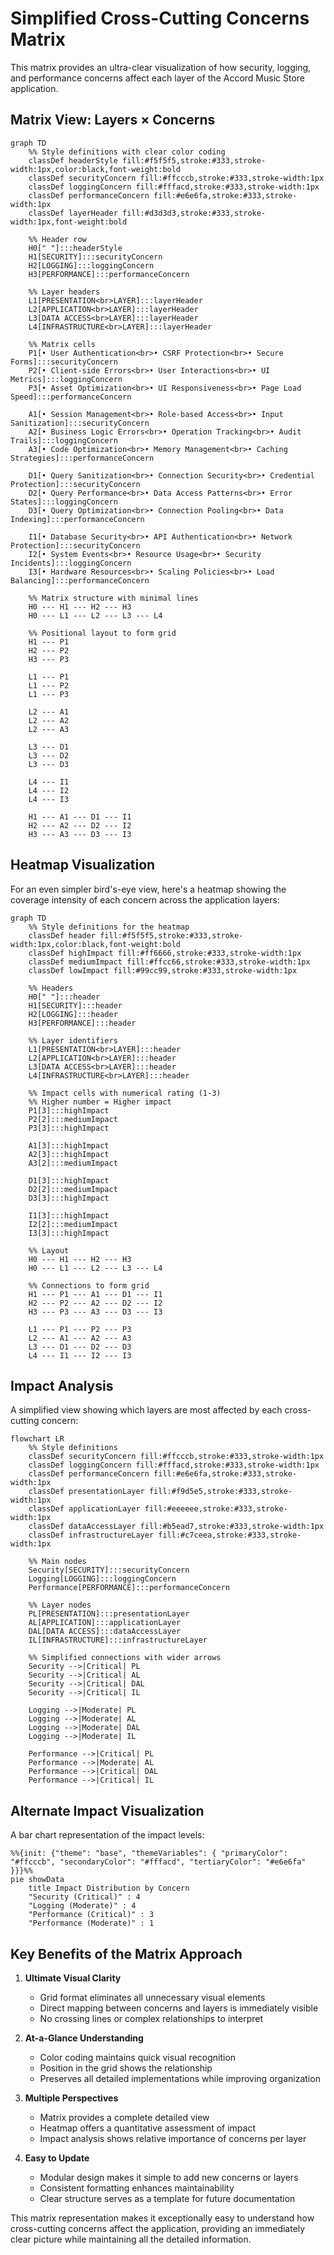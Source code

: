 # Simplified Cross-Cutting Concerns Matrix

This matrix provides an ultra-clear visualization of how security, logging, and performance concerns affect each layer of the Accord Music Store application.

## Matrix View: Layers × Concerns

```mermaid
graph TD
    %% Style definitions with clear color coding
    classDef headerStyle fill:#f5f5f5,stroke:#333,stroke-width:1px,color:black,font-weight:bold
    classDef securityConcern fill:#ffcccb,stroke:#333,stroke-width:1px
    classDef loggingConcern fill:#fffacd,stroke:#333,stroke-width:1px
    classDef performanceConcern fill:#e6e6fa,stroke:#333,stroke-width:1px
    classDef layerHeader fill:#d3d3d3,stroke:#333,stroke-width:1px,font-weight:bold
    
    %% Header row
    H0[" "]:::headerStyle
    H1[SECURITY]:::securityConcern
    H2[LOGGING]:::loggingConcern
    H3[PERFORMANCE]:::performanceConcern
    
    %% Layer headers
    L1[PRESENTATION<br>LAYER]:::layerHeader
    L2[APPLICATION<br>LAYER]:::layerHeader
    L3[DATA ACCESS<br>LAYER]:::layerHeader
    L4[INFRASTRUCTURE<br>LAYER]:::layerHeader
    
    %% Matrix cells
    P1[• User Authentication<br>• CSRF Protection<br>• Secure Forms]:::securityConcern
    P2[• Client-side Errors<br>• User Interactions<br>• UI Metrics]:::loggingConcern
    P3[• Asset Optimization<br>• UI Responsiveness<br>• Page Load Speed]:::performanceConcern
    
    A1[• Session Management<br>• Role-based Access<br>• Input Sanitization]:::securityConcern
    A2[• Business Logic Errors<br>• Operation Tracking<br>• Audit Trails]:::loggingConcern
    A3[• Code Optimization<br>• Memory Management<br>• Caching Strategies]:::performanceConcern
    
    D1[• Query Sanitization<br>• Connection Security<br>• Credential Protection]:::securityConcern
    D2[• Query Performance<br>• Data Access Patterns<br>• Error States]:::loggingConcern
    D3[• Query Optimization<br>• Connection Pooling<br>• Data Indexing]:::performanceConcern
    
    I1[• Database Security<br>• API Authentication<br>• Network Protection]:::securityConcern
    I2[• System Events<br>• Resource Usage<br>• Security Incidents]:::loggingConcern
    I3[• Hardware Resources<br>• Scaling Policies<br>• Load Balancing]:::performanceConcern
    
    %% Matrix structure with minimal lines
    H0 --- H1 --- H2 --- H3
    H0 --- L1 --- L2 --- L3 --- L4
    
    %% Positional layout to form grid
    H1 --- P1
    H2 --- P2
    H3 --- P3
    
    L1 --- P1
    L1 --- P2
    L1 --- P3
    
    L2 --- A1
    L2 --- A2
    L2 --- A3
    
    L3 --- D1
    L3 --- D2
    L3 --- D3
    
    L4 --- I1
    L4 --- I2
    L4 --- I3
    
    H1 --- A1 --- D1 --- I1
    H2 --- A2 --- D2 --- I2
    H3 --- A3 --- D3 --- I3
```

## Heatmap Visualization

For an even simpler bird's-eye view, here's a heatmap showing the coverage intensity of each concern across the application layers:

```mermaid
graph TD
    %% Style definitions for the heatmap
    classDef header fill:#f5f5f5,stroke:#333,stroke-width:1px,color:black,font-weight:bold
    classDef highImpact fill:#ff6666,stroke:#333,stroke-width:1px
    classDef mediumImpact fill:#ffcc66,stroke:#333,stroke-width:1px
    classDef lowImpact fill:#99cc99,stroke:#333,stroke-width:1px
    
    %% Headers
    H0[" "]:::header
    H1[SECURITY]:::header
    H2[LOGGING]:::header
    H3[PERFORMANCE]:::header
    
    %% Layer identifiers
    L1[PRESENTATION<br>LAYER]:::header
    L2[APPLICATION<br>LAYER]:::header
    L3[DATA ACCESS<br>LAYER]:::header
    L4[INFRASTRUCTURE<br>LAYER]:::header
    
    %% Impact cells with numerical rating (1-3)
    %% Higher number = Higher impact
    P1[3]:::highImpact
    P2[2]:::mediumImpact
    P3[3]:::highImpact
    
    A1[3]:::highImpact
    A2[3]:::highImpact
    A3[2]:::mediumImpact
    
    D1[3]:::highImpact
    D2[2]:::mediumImpact
    D3[3]:::highImpact
    
    I1[3]:::highImpact
    I2[2]:::mediumImpact
    I3[3]:::highImpact
    
    %% Layout
    H0 --- H1 --- H2 --- H3
    H0 --- L1 --- L2 --- L3 --- L4
    
    %% Connections to form grid
    H1 --- P1 --- A1 --- D1 --- I1
    H2 --- P2 --- A2 --- D2 --- I2
    H3 --- P3 --- A3 --- D3 --- I3
    
    L1 --- P1 --- P2 --- P3
    L2 --- A1 --- A2 --- A3
    L3 --- D1 --- D2 --- D3
    L4 --- I1 --- I2 --- I3
```

## Impact Analysis

A simplified view showing which layers are most affected by each cross-cutting concern:

```mermaid
flowchart LR
    %% Style definitions
    classDef securityConcern fill:#ffcccb,stroke:#333,stroke-width:1px
    classDef loggingConcern fill:#fffacd,stroke:#333,stroke-width:1px
    classDef performanceConcern fill:#e6e6fa,stroke:#333,stroke-width:1px
    classDef presentationLayer fill:#f9d5e5,stroke:#333,stroke-width:1px
    classDef applicationLayer fill:#eeeeee,stroke:#333,stroke-width:1px
    classDef dataAccessLayer fill:#b5ead7,stroke:#333,stroke-width:1px
    classDef infrastructureLayer fill:#c7ceea,stroke:#333,stroke-width:1px
    
    %% Main nodes
    Security[SECURITY]:::securityConcern
    Logging[LOGGING]:::loggingConcern
    Performance[PERFORMANCE]:::performanceConcern
    
    %% Layer nodes
    PL[PRESENTATION]:::presentationLayer
    AL[APPLICATION]:::applicationLayer
    DAL[DATA ACCESS]:::dataAccessLayer
    IL[INFRASTRUCTURE]:::infrastructureLayer
    
    %% Simplified connections with wider arrows 
    Security -->|Critical| PL
    Security -->|Critical| AL
    Security -->|Critical| DAL
    Security -->|Critical| IL
    
    Logging -->|Moderate| PL
    Logging -->|Moderate| AL
    Logging -->|Moderate| DAL
    Logging -->|Moderate| IL
    
    Performance -->|Critical| PL
    Performance -->|Moderate| AL
    Performance -->|Critical| DAL
    Performance -->|Critical| IL
```

## Alternate Impact Visualization

A bar chart representation of the impact levels:

```mermaid
%%{init: {"theme": "base", "themeVariables": { "primaryColor": "#ffcccb", "secondaryColor": "#fffacd", "tertiaryColor": "#e6e6fa" }}}%%
pie showData
    title Impact Distribution by Concern
    "Security (Critical)" : 4
    "Logging (Moderate)" : 4
    "Performance (Critical)" : 3
    "Performance (Moderate)" : 1
```

## Key Benefits of the Matrix Approach

1. **Ultimate Visual Clarity**
   - Grid format eliminates all unnecessary visual elements
   - Direct mapping between concerns and layers is immediately visible
   - No crossing lines or complex relationships to interpret

2. **At-a-Glance Understanding**
   - Color coding maintains quick visual recognition
   - Position in the grid shows the relationship
   - Preserves all detailed implementations while improving organization

3. **Multiple Perspectives**
   - Matrix provides a complete detailed view
   - Heatmap offers a quantitative assessment of impact
   - Impact analysis shows relative importance of concerns per layer

4. **Easy to Update**
   - Modular design makes it simple to add new concerns or layers
   - Consistent formatting enhances maintainability
   - Clear structure serves as a template for future documentation

This matrix representation makes it exceptionally easy to understand how cross-cutting concerns affect the application, providing an immediately clear picture while maintaining all the detailed information. 